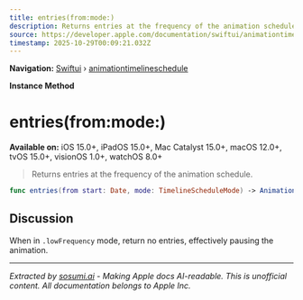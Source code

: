 ```yaml
---
title: entries(from:mode:)
description: Returns entries at the frequency of the animation schedule.
source: https://developer.apple.com/documentation/swiftui/animationtimelineschedule/entries(from:mode:)
timestamp: 2025-10-29T00:09:21.032Z
---
```


**Navigation:** [Swiftui](/documentation/swiftui) › [animationtimelineschedule](/documentation/swiftui/animationtimelineschedule)

**Instance Method**

# entries(from:mode:)

**Available on:** iOS 15.0+, iPadOS 15.0+, Mac Catalyst 15.0+, macOS 12.0+, tvOS 15.0+, visionOS 1.0+, watchOS 8.0+

> Returns entries at the frequency of the animation schedule.

```swift
func entries(from start: Date, mode: TimelineScheduleMode) -> AnimationTimelineSchedule.Entries
```

## Discussion

When in `.lowFrequency` mode, return no entries, effectively pausing the animation.

---

*Extracted by [sosumi.ai](https://sosumi.ai) - Making Apple docs AI-readable.*
*This is unofficial content. All documentation belongs to Apple Inc.*
